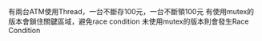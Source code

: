 有兩台ATM使用Thread，一台不斷存100元，一台不斷領100元
有使用mutex的版本會鎖住關鍵區域，避免race condition
未使用mutex的版本則會發生Race Condition